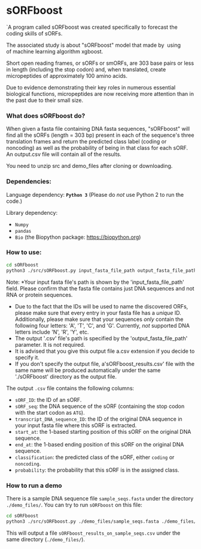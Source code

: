 # sORFboost

`A program called sORFboost was created specifically to forecast the coding skills of sORFs.

The associated study is about "sORFboost" model that made by  using of machine learning algorithm xgboost.

Short open reading frames, or sORFs or smORFs, are 303 base pairs or less in length (including the stop codon) and, when translated, create micropeptides of approximately 100 amino acids. 

Due to evidence demonstrating their key roles in numerous essential biological functions, micropeptides are now receiving more attention than in the past due to their small size.


### What does sORFboost do?
When given a fasta file containing DNA fasta sequences, "sORFboost" will find all the sORFs (length = 303 bp) present in each of the sequence's three translation frames and return the predicted class label (coding or noncoding) as well as the probability of being in that class for each sORF. An output.csv file will contain all of the results.  

You need to unzip src and demo_files after cloning or downloading.


### Dependencies: 

Language dependency:
**`Python 3`** (Please do *not* use Python 2 to run the code.)

Library dependency:
* `Numpy`
* `pandas`
* `Bio` (the Biopython package: https://biopython.org)


### How to use:
```sh
cd sORFboost
python3 ./src/sORFboost.py input_fasta_file_path output_fasta_file_path
```

Note:
  *Your input fasta file's path is shown by the 'input_fasta_file_path' field. Please confirm that the fasta file contains just DNA sequences and not RNA or protein sequences. 
  * Due to the fact that the IDs will be used to name the discovered ORFs, please make sure that every entry in your fasta file has a *unique* ID. Additionally, please make sure that your sequences *only* contain the following four letters: 'A', 'T', 'C', and 'G'. Currently, *not* supported DNA letters include 'N', 'R', 'Y', etc.
  * The output '.csv' file's path is specified by the 'output_fasta_file_path' parameter. It is not required. 
  * It is advised that you give this output file a.csv extension if you decide to specify it. 
  * If you don't specify the output file, a'sORFboost_results.csv' file with the same name will be produced automatically under the same './sORFboost' directory as the output file. 

The output `.csv` file contains the following columns:
* `sORF_ID`: the ID of an sORF. 
* `sORF_seq`: the DNA sequence of the sORF (containing the stop codon with the start codon as `ATG`).
* `transcript_DNA_sequence_ID`: the ID of the original DNA sequence in your input fasta file where this sORF is extracted.
* `start_at`: the 1-based starting position of this sORF on the original DNA sequence. 
* `end_at`: the 1-based ending position of this sORF on the original DNA sequence. 
* `classification`: the predicted class of the sORF, either `coding` or `noncoding`. 
* `probability`: the probability that this sORF is in the assigned class.

### How to run a demo
There is a sample DNA sequence file `sample_seqs.fasta` under the directory `./demo_files/`. You can try to run `sORFboost` on this file:

```sh
cd sORFboost
python3 ./src/sORFboost.py ./demo_files/sample_seqs.fasta ./demo_files/sORFboost_results_on_sample_seqs.csv
```

This will output a file `sORFboost_results_on_sample_seqs.csv` under the same directory (`./demo_files/`).

